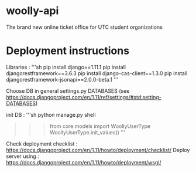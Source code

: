 # woolly-api
The brand new online ticket office for UTC student organizations

# Deployment instructions
Libraries : 
'''sh
pip install django==1.11.1
pip install djangorestframework==3.6.3
pip install django-cas-client==1.3.0
pip install djangorestframework-jsonapi==2.0.0-beta.1
'''
            
Choose DB in general settings.py DATABASES (see https://docs.djangoproject.com/en/1.11/ref/settings/#std:setting-DATABASES)

init DB : 
'''sh
python manage.py shell
>>> from core.models import WoollyUserType
>>> WoollyUserType.init_values()
'''
     
Check deployment checklist : https://docs.djangoproject.com/en/1.11/howto/deployment/checklist/
Deploy server using : https://docs.djangoproject.com/en/1.11/howto/deployment/wsgi/


